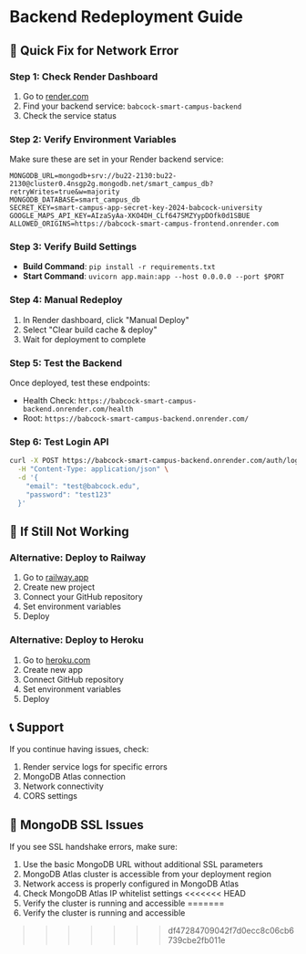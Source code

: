 # Backend Redeployment Guide

## 🚀 **Quick Fix for Network Error**

### **Step 1: Check Render Dashboard**
1. Go to [render.com](https://render.com)
2. Find your backend service: `babcock-smart-campus-backend`
3. Check the service status

### **Step 2: Verify Environment Variables**
Make sure these are set in your Render backend service:

```
MONGODB_URL=mongodb+srv://bu22-2130:bu22-2130@cluster0.4nsgp2g.mongodb.net/smart_campus_db?retryWrites=true&w=majority
MONGODB_DATABASE=smart_campus_db
SECRET_KEY=smart-campus-app-secret-key-2024-babcock-university
GOOGLE_MAPS_API_KEY=AIzaSyAa-XKO4DH_CLf647SMZYypDOfk0d1SBUE
ALLOWED_ORIGINS=https://babcock-smart-campus-frontend.onrender.com
```

### **Step 3: Verify Build Settings**
- **Build Command**: `pip install -r requirements.txt`
- **Start Command**: `uvicorn app.main:app --host 0.0.0.0 --port $PORT`

### **Step 4: Manual Redeploy**
1. In Render dashboard, click "Manual Deploy"
2. Select "Clear build cache & deploy"
3. Wait for deployment to complete

### **Step 5: Test the Backend**
Once deployed, test these endpoints:
- Health Check: `https://babcock-smart-campus-backend.onrender.com/health`
- Root: `https://babcock-smart-campus-backend.onrender.com/`

### **Step 6: Test Login API**
```bash
curl -X POST https://babcock-smart-campus-backend.onrender.com/auth/login \
  -H "Content-Type: application/json" \
  -d '{
    "email": "test@babcock.edu",
    "password": "test123"
  }'
```

## 🔧 **If Still Not Working**

### **Alternative: Deploy to Railway**
1. Go to [railway.app](https://railway.app)
2. Create new project
3. Connect your GitHub repository
4. Set environment variables
5. Deploy

### **Alternative: Deploy to Heroku**
1. Go to [heroku.com](https://heroku.com)
2. Create new app
3. Connect GitHub repository
4. Set environment variables
5. Deploy

## 📞 **Support**
If you continue having issues, check:
1. Render service logs for specific errors
2. MongoDB Atlas connection
3. Network connectivity
4. CORS settings

## 🔧 **MongoDB SSL Issues**
If you see SSL handshake errors, make sure:
1. Use the basic MongoDB URL without additional SSL parameters
2. MongoDB Atlas cluster is accessible from your deployment region
3. Network access is properly configured in MongoDB Atlas
4. Check MongoDB Atlas IP whitelist settings
<<<<<<< HEAD
5. Verify the cluster is running and accessible 
=======
5. Verify the cluster is running and accessible 
>>>>>>> df47284709042f7d0ecc8c06cb6739cbe2fb011e
